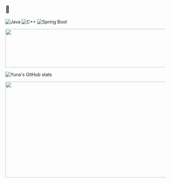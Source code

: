 ## 🐳

![Java](https://img.shields.io/badge/Java-007396?style=flat&logo=java&logoColor=white)
![C++](https://img.shields.io/badge/C++-00599C?style=flat&logo=c%2B%2B&logoColor=white)
![Spring Boot](https://img.shields.io/badge/SpringBoot-6DB33F?style=flat&logo=spring-boot&logoColor=white)

<a href="https://www.gitanimals.org/en_US?utm_medium=image&utm_source=yuna569&utm_content=line">
  <img
    src="https://render.gitanimals.org/lines/yuna569"
    width="600"
    height="120"
  />
</a>

![Yuna's GitHub stats](https://github-readme-stats.vercel.app/api?username=yuna569&show_icons=true&theme=radical)

<a href="https://www.gitanimals.org/en_US?utm_medium=image&utm_source=yuna569&utm_content=farm">
<img
  src="https://render.gitanimals.org/farms/yuna569"
  width="600"
  height="300"
/>
</a>

<!--
**yuna569/yuna569** is a ✨ _special_ ✨ repository because its `README.md` (this file) appears on your GitHub profile.

Here are some ideas to get you started:

- 🔭 I’m currently working on ...
- 🌱 I’m currently learning ...
- 👯 I’m looking to collaborate on ...
- 🤔 I’m looking for help with ...
- 💬 Ask me about ...
- 📫 How to reach me: ...
- 😄 Pronouns: ...
- ⚡ Fun fact: ...
-->
